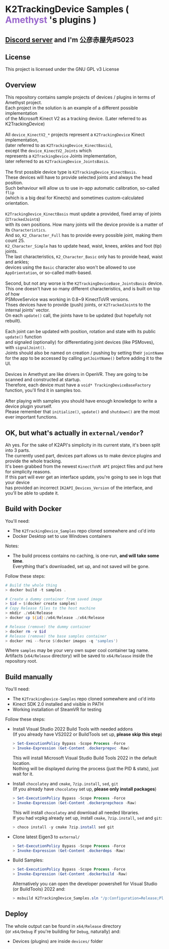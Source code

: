 <h1 dir=auto>
<b>K2TrackingDevice Samples</b>
<text>(</text>
<text style="color:#9966cc;">Amethyst</text>
<text>'s plugins )</text>
</h1>

## <ins>__[Discord server](https://discord.gg/YBQCRDG)__</ins> and I'm **公彦赤屋先#5023**

## **License**
This project is licensed under the GNU GPL v3 License 

## **Overview**
This repository contains sample projects of devices / plugins in terms of Amethyst project.<br>
Each project in the solution is an example of a different possible implementation<br>
of the Microsoft Kinect V2 as a tracking device. (Later referred to as K2TrackingDevice)<br>
<br>
All ```device_KinectV2_*``` projects represent a ```K2TrackingDevice``` Kinect implementation,<br>
(later referred to as ```K2TrackingDevice_KinectBasis```),<br> 
except the ```device_KinectV2_Joints``` which<br> represents a ```K2TrackingDevice``` Joints implementation,<br> later referred to as ```K2TrackingDevice_JointsBasis```.<br>
<br>
The first possible device type is ```K2TrackingDevice_KinectBasis```.<br>
These devices will have to provide selected joints and always the head position.<br>
Such behaviour will allow us to use in-app automatic calibration, so-called ```flip```<br>
(which is a big deal for Kinects) and sometimes custom-calculated orientation.<br>
<br>
```K2TrackingDevice_KinectBasis``` must update a provided, fixed array of joints (```ITrackedJoint```s)<br>
with its own positions. How many joints will the device provide is a matter of its ```Characteristics```.<br>
And so, ```K2_Character_Full``` has to provide every possible joint, making them count 25.<br>
```K2_Character_Simple``` has to update head, waist, knees, ankles and foot (tip) joints.<br>
The last characteristics, ```K2_Character_Basic``` only has to provide head, waist and ankles;<br>
devices using the ```Basic``` character also won't be allowed to use ```AppOrientation```, or so-called math-based.<br>
<br>
Second, but not any worse is the ```K2TrackingDeviceBase_JointsBasis``` device.<br>
This one doesn't have so many different characteristics, and is built on top of how<br>
PSMoveService was working in 0.8~9 KinectToVR versions.<br>
Thses devices have to provide (push) joints, or ```K2TrackedJoint```s to the internal joints' vector.<br>
On each ```update()``` call, the joints have to be updated (but hopefully not rebuilt).<br>
<br>
Each joint can be updated with position, rotation and state with its public ```update()``` function<br>
and signaled (optionally) for differentiating joint devices (like PSMoves), with ```signalJoint()```.<br>
Joints should also be named on creation / pushing by setting their ```jointName```<br>
for the app to be accessed by calling ```getJointName()``` before adding it to the UI.<br>
<br>
Devices in Amethyst are like drivers in OpenVR. They are going to be scanned and constructed at startup.<br>
Therefore, each device must have a ```void* TrackingDeviceBaseFactory``` function, you'll find it in samples too.<br>
<br>
After playing with samples you should have enough knowledge to write a device plugin yourself.<br>
Please remember that ```initialize()```, ```update()``` and ```shutdown()``` are the most ever important functions.

## OK, but what's actually in ```external/vendor```?
Ah yes. For the sake of K2API's simplicity in its current state, it's been split into 3 parts.<br>
The currently used part, devices part allows us to make device plugins and provide the whole tracking.<br>
It's been grabbed from the newest ```KinectToVR API``` project files and put here for simplicity reasons.<br>
If this part will ever get an interface update, you're going to see in logs that your device<br>
has provided an incorrect ```IK2API_Devices_Version``` of the interface, and you'll be able to update it.

## **Build with Docker**
You'll need:
 - The ```K2TrackingDevice_Samples``` repo cloned somewhere and ```cd```'d into
 - Docker Desktop set to use Windows containers

Notes:
 - The build process contains no caching, is one-run, **and will take some time**.<br>
   Everything that's downloaded, set up, and not saved will be gone.

Follow these steps:
  ```powershell
  # Build the whole thing
  > docker build -t samples .

  # Create a dummy container from saved image
  > $id = $(docker create samples)
  # Copy Release files to the host machine
  > mkdir ./x64/Release
  > docker cp ${id}:/x64/Release ./x64/Release

  # Release (remove) the dummy container
  > docker rm -v $id
  # Release (remove) the base samples container
  > docker rmi --force $(docker images -q 'samples')
  ```
  Where ```samples``` may be your very own super cool container tag name.<br>
  Artifacts (```x64/Release``` directory) will be saved to ```x64/Release``` inside the repository root.<br>

  
## **Build manually**
You'll need:
 - The ```K2TrackingDevice-Samples``` repo cloned somewhere and ```cd```'d into
 - Kinect SDK 2.0 installed and visible in PATH
 - Working installation of SteamVR for testing

Follow these steps:

- Install Visual Studio 2022 Build Tools with needed addons<br>
  (If you already have VS2022 or BuildTools set up, **please skip this step**)<br>
  ```powershell
  > Set-ExecutionPolicy Bypass -Scope Process -Force
  > Invoke-Expression (Get-Content .dockerprepvc -Raw)
  ```
  This will install Microsoft Visual Studio Build Tools 2022 in the default location.<br>
  Nothing will be displayed during the process (just the PID & stats), just wait for it.

- Install ```chocolatey``` and ```cmake```, ```7zip.install```, ```sed```, ```git```<br>
  (If you already have ```chocolatey``` set up, **please only install packages**)<br>
  ```powershell
  > Set-ExecutionPolicy Bypass -Scope Process -Force
  > Invoke-Expression (Get-Content .dockerprepchoco -Raw)
  ```
  This will install ```chocolatey``` and download all needed libraries.<br>
  If you had vcpkg already set up, install ```cmake```, ```7zip.install```, ```sed``` and ```git```:
  ```powershell
  > choco install -y cmake 7zip.install sed git
  ```

- Clone latest Eigen3 to ```external/```<br>
  ```powershell
  > Set-ExecutionPolicy Bypass -Scope Process -Force
  > Invoke-Expression (Get-Content .dockerdeps -Raw)
  ```

- Build Samples:<br>
  ```powershell
  > Set-ExecutionPolicy Bypass -Scope Process -Force
  > Invoke-Expression (Get-Content .dockerbuild -Raw)
  ```
  Alternatively you can open the developer powershell for Visual Studio (or BuildTools) 2022 and:
  ```powershell
  > msbuild K2TrackingDevice_Samples.sln "/p:Configuration=Release;Platform=x64"
  ```

## **Deploy**
The whole output can be found in ```x64/Release``` directory<br>
(or ```x64/Debug``` if you're building for ```Debug```, naturally) and:
 - Devices (plugins) are inside ```devices/``` folder